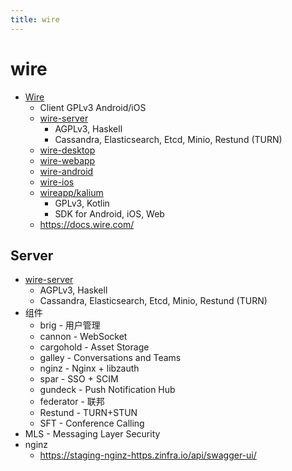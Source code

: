 ```yaml
---
title: wire
---
```


# wire

- [Wire](https://github.com/wireapp/wire)
  - Client GPLv3 Android/iOS
  - [wire-server](https://github.com/wireapp/wire-server)
    - AGPLv3, Haskell
    - Cassandra, Elasticsearch, Etcd, Minio, Restund (TURN)
  - [wire-desktop](https://github.com/wireapp/wire-desktop)
  - [wire-webapp](https://github.com/wireapp/wire-webapp)
  - [wire-android](https://github.com/wireapp/wire-android)
  - [wire-ios](https://github.com/wireapp/wire-ios)
  - [wireapp/kalium](https://github.com/wireapp/kalium)
    - GPLv3, Kotlin
    - SDK for Android, iOS, Web
  - https://docs.wire.com/

## Server

- [wire-server](https://github.com/wireapp/wire-server)
  - AGPLv3, Haskell
  - Cassandra, Elasticsearch, Etcd, Minio, Restund (TURN)
- 组件
  - brig - 用户管理
  - cannon - WebSocket
  - cargohold - Asset Storage
  - galley - Conversations and Teams
  - nginz - Nginx + libzauth
  - spar - SSO + SCIM
  - gundeck - Push Notification Hub
  - federator - 联邦
  - Restund - TURN+STUN
  - SFT - Conference Calling
- MLS - Messaging Layer Security
- nginz
  - https://staging-nginz-https.zinfra.io/api/swagger-ui/
